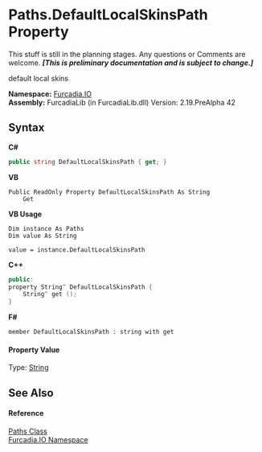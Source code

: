 # Paths.DefaultLocalSkinsPath Property 
This stuff is still in the planning stages. Any questions or Comments are welcome. _**\[This is preliminary documentation and is subject to change.\]**_

default local skins

**Namespace:**&nbsp;<a href="N_Furcadia_IO">Furcadia.IO</a><br />**Assembly:**&nbsp;FurcadiaLib (in FurcadiaLib.dll) Version: 2.19.PreAlpha 42

## Syntax

**C#**<br />
``` C#
public string DefaultLocalSkinsPath { get; }
```

**VB**<br />
``` VB
Public ReadOnly Property DefaultLocalSkinsPath As String
	Get
```

**VB Usage**<br />
``` VB Usage
Dim instance As Paths
Dim value As String

value = instance.DefaultLocalSkinsPath

```

**C++**<br />
``` C++
public:
property String^ DefaultLocalSkinsPath {
	String^ get ();
}
```

**F#**<br />
``` F#
member DefaultLocalSkinsPath : string with get

```


#### Property Value
Type: <a href="http://msdn2.microsoft.com/en-us/library/s1wwdcbf" target="_blank">String</a>

## See Also


#### Reference
<a href="T_Furcadia_IO_Paths">Paths Class</a><br /><a href="N_Furcadia_IO">Furcadia.IO Namespace</a><br />
